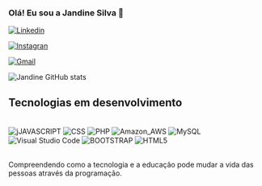 ### Olá! Eu sou a Jandine Silva 🌺

[![Linkedin](https://img.shields.io/badge/LinkedIn-0077B5?style=for-the-badge&logo=linkedin&logoColor=white)](https://www.linkedin.com/in/jandine)

[![Instagran](https://img.shields.io/badge/Instagram-E4405F?style=for-the-badge&logo=instagram&logoColor=white)](https://www.instagram.com/silvajandine)

[![Gmail](https://img.shields.io/badge/Gmail-D14836?style=for-the-badge&logo=gmail&logoColor=white)](https://mail.google.com/mail/u/0/#inbox)

![Jandine GitHub stats](https://github-readme-stats.vercel.app/api?username=jandine&show_icons=true&theme=transparent)


## Tecnologias em desenvolvimento

<div style="display:inline_block"><br/>
<img align="center"alt="jJAVASCRIPT"src="https://img.shields.io/badge/JavaScript-323330?style=for-the-badge&logo=javascript&logoColor=F7DF1E"/>
<img align="center"alt="CSS"src=https://img.shields.io/badge/CSS-239120?&style=for-the-badge&logo=css3&logoColor=white/>
<img align="center"alt="PHP"src="https://img.shields.io/badge/PHP-777BB4?style=for-the-badge&logo=php&logoColor=white"/>
<img align="center"alt="Amazon_AWS"src="https://img.shields.io/badge/Amazon_AWS-FF9900?style=for-the-badge&logo=amazonaws&logoColor=white"/>
<img align="center"alt="MySQL"src="https://img.shields.io/badge/MySQL-005C84?style=for-the-badge&logo=mysql&logoColor=white"/>
<img align="center"alt="Visual Studio Code"src="https://img.shields.io/badge/Visual_Studio_Code-0078D4?style=for-the-badge&logo=visual%20studio%20code&logoColor=white"/>
<img align="center"alt="BOOTSTRAP"src="https://img.shields.io/badge/Bootstrap-563D7C?style=for-the-badge&logo=bootstrap&logoColor=white"/>
<img align="center"alt="HTML5"src="https://img.shields.io/badge/HTML5-E34F26?style=for-the-badge&logo=html5&logoColor=white"/>
</div><br/>

Compreendendo como a tecnologia e a educação pode mudar a vida das pessoas através da programação.







